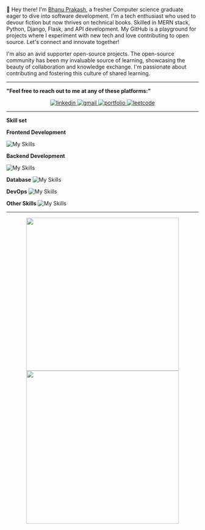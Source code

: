 👋 Hey there! I'm [Bhanu Prakash](), a fresher Computer science graduate eager to dive into software development. I'm a tech enthusiast who used to devour fiction but now thrives on technical books. Skilled in MERN stack, Python, Django, Flask, and API development. My GitHub is a playground for projects where I experiment with new tech and love contributing to open source. Let's connect and innovate together!

I'm also an avid supporter open-source projects. The open-source community has been my invaluable source of learning, showcasing the beauty of collaboration and knowledge exchange. I'm passionate about contributing and fostering this culture of shared learning.

---
**"Feel free to reach out to me at any of these platforms:"**
<p align="center">
  <a href="" target="_blank">
    <img src="https://img.shields.io/badge/LinkedIn-0077B5?style=for-the-badge&logo=linkedin&logoColor=white" alt="linkedin">
  </a>
  <a href="" target="_blank">
    <img src="https://img.shields.io/badge/Gmail-D14836?style=for-the-badge&logo=gmail&logoColor=white" alt="gmail">
  </a>
  <a href="" target="_blank">
    <img src="https://img.shields.io/badge/Portfolio-255E63?style=for-the-badge&logo=About.me&logoColor=white" alt="portfolio">
  </a>
  <a href="" target="_blank">
    <img src="https://img.shields.io/badge/-LeetCode-FFA116?style=for-the-badge&logo=LeetCode&logoColor=black" alt="leetcode">
  </a>
</p>

---

**Skill set**

 **Frontend Development**

 ![My Skills](https://skillicons.dev/icons?i=js,html,css,bootstrap,typescript,react,)
 
**Backend Development**
 
 ![My Skills](https://skillicons.dev/icons?i=nodejs,express,django,flask)

**Database**
![My Skills](https://skillicons.dev/icons?i=postgres,mysql,mongodb)

**DevOps**
![My Skills](https://skillicons.dev/icons?i=docker,linux,)

**Other Skills**
![My Skills](https://skillicons.dev/icons?i=bash,postman,git,vscode)

---

<p align="center">
  <img src="https://github-readme-stats.vercel.app/api?username=bhanuprakashchary4&show_icons=true&theme=bear" width="400">
  <img src="https://github-readme-streak-stats.herokuapp.com?user=bhanuprakashchary4&theme=dark&hide_border=true" width="400">
</p>





<!--
**BhanuPrakashChary4/BhanuPrakashChary4** is a ✨ _special_ ✨ repository because its `README.md` (this file) appears on your GitHub profile.

Here are some ideas to get you started:

- 🔭 I’m currently working on ...
- 🌱 I’m currently learning ...
- 👯 I’m looking to collaborate on ...
- 🤔 I’m looking for help with ...
- 💬 Ask me about ...
- 📫 How to reach me: ...
- 😄 Pronouns: ...
- ⚡ Fun fact: ...
-->
